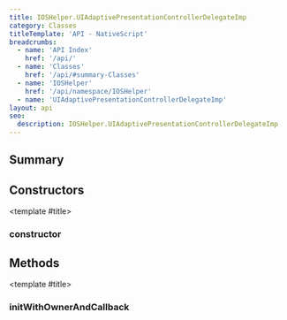 ```yaml
---
title: IOSHelper.UIAdaptivePresentationControllerDelegateImp
category: Classes
titleTemplate: 'API - NativeScript'
breadcrumbs:
  - name: 'API Index'
    href: '/api/'
  - name: 'Classes'
    href: '/api/#summary-Classes'
  - name: 'IOSHelper'
    href: '/api/namespace/IOSHelper'
  - name: 'UIAdaptivePresentationControllerDelegateImp'
layout: api
seo:
  description: IOSHelper.UIAdaptivePresentationControllerDelegateImp
---
```


<!-- This page is auto generated, do not edit manually. -->
<!-- Run "yarn generate:api-docs" to regenerate -->

<script setup lang="ts">
  import { provide } from "vue";
  import API_DATA from "./IOSHelper-UIAdaptivePresentationControllerDelegateImp.data.json";
  
  provide('API_DATA', API_DATA);
</script>

<APIRefHierarchy v-once />

## <Heading ignore>Summary</Heading>

<APIRefSummary v-once />

## Constructors

<div class="">

<APIRef for="11077" v-once>

<template #title>

### constructor

</template>

</APIRef>

</div>

## Methods

<div class="isPublic isStatic">

<APIRef for="11073" v-once>

<template #title>

### initWithOwnerAndCallback

</template>

</APIRef>

</div>
